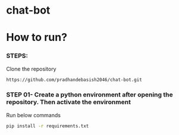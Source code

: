 # chat-bot

# How to run?
### STEPS:

Clone the repository

```bash
https://github.com/pradhandebasish2046/chat-bot.git
```
### STEP 01- Create a python environment after opening the repository. Then activate the environment

Run below commands
```bash
pip install -r requirements.txt
```
